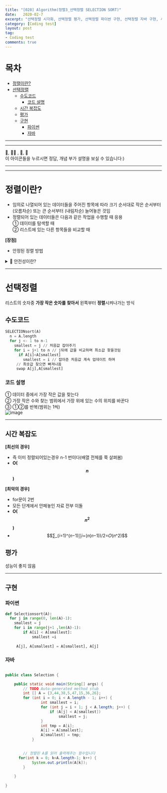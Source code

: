 ```yaml
---
title: "[028] Algorithm(정렬3_선택정렬 SELECTION SORT)"
date:   2020-02-7
excerpt: "선택정렬 시각화, 선택정렬 평가, 선택정렬 파이썬 구현, 선택정렬 자바 구현, 시간 복잡도,선택정렬 쉽게 설명, 그림으로 보기"
category: [Coding test]
layout: post
tag:
- Coding test
comments: true
---
```


# 목차
- [정렬이란?](#정렬이란?)
- [선택정렬](#선택정렬)
  * [수도코드](#수도코드)
    + [코드 설명](#코드-설명)
  * [시간 복잡도](#시간-복잡도)
  * [평가](#평가)
  * [구현](#구현)
    + [파이썬](#파이썬)
    + [자바](#자바)

---
---


 
👀, 🤷‍♀️ , 📜, 📝    
이 아이콘들을 누르시면 정답, 개념 부가 설명을 보실 수 있습니다:)



--- 
----


# 정렬이란?
* 임의로 나열되어 있는 데이터들을 주어진 항목에 따라 크기 순서대로 작은 순서부터 (오름차순) 또는 큰 순서부터 (내림차순) 늘어놓은 것임            
* 정렬되어 있는 데이터들은 다음과 같은 작업을 수행할 때 응용    
 ① 데이터를 탐색할 때    
 ② 리스트에 있는 다른 항목들을 비교할 때     
 
**[장점]**         
* 안정된 정렬 방법       




<details>
<summary>📜 안전성이란?</summary>
<div markdown="1">

안정성: 동일한 키값을 갖는 레코드들이 정렬 후에도 이들의 상대적 순서가 동일해야 함     
안전성 충족 정렬 : 삽입정렬, 버블정렬, 병합정렬 등      

![image](https://user-images.githubusercontent.com/76824611/145679709-3ea60df7-4807-4159-8079-8bd6e2bd0a33.png)



 
</div>
</details> 


---


# 선택정렬
리스트의 숫자중 **가장 작은 숫자를 찾아서** 왼쪽부터 **정렬**시켜나가는 방식            



## 수도코드
```python
SELECTIONsort(A) 
  n = A.length
  for j <- 1 to n-1
    smallest = j // 처음값 잡아주기
    for i = j+1 to n // j뒤에 값을 비교하며 최소값 찾을것임
      if A[i]<A[smallest]
        smallest = i // 잡아준 처음값 계속 업데이트 하며 
     // 최솟값 찾으면 빠져나옴
     swap A[j],A[smallest]    
```

### 코드 설명     
① 데이터 중에서 가장 작은 값을 찾는다              
② 가장 작은 수와 찾는 범위에서 가장 위에 있는 수의 위치를 바꾼다    
③ ①②를 반복(범위는 1씩)     
![image](https://user-images.githubusercontent.com/76824611/121253088-a9fd1900-c8e3-11eb-8095-4d564c195797.png)



---



## 시간 복잡도
**[최선의 경우]**           
* 즉 이미 정렬되어있는경우 n-1 번이다(배열 전체를 쭉 살펴봄)    
* **O($$n$$)**    

**[최악의 경우]**     
* for문이 2번   
* 모든 단계에서 안페놓인 자료 전부 이돌         
* **O($$n^2$$)**     
* $$∑_(𝑖=1)^(𝑛−1)▒𝑖=(𝑛(𝑛−1))/2=𝑂(𝑛^2)$$  


## 평가    
성능이 좋지 않음       

---


## 구현

### 파이썬
```python
def Selectionsort(A):
  for j in range(0, len(A)-1):
    smallest = j
    for i in range(j+1 ,len(A)-1):
        if A[i] < A[smallest]:
            smallest =i
    
     A[j], A[smallest] = A[smallest], A[j]
```



### 자바
```java

public class Selection {

	public static void main(String[] args) {
		// TODO Auto-generated method stub
		int [] A = {3,44,38,5,47,15,36,26}; 
		for (int i = 0; i < A.length - 1; i++) {
	            int smallest = i;
	            for (int j = i + 1; j < A.length; j++) {
	                if (A[j] < A[smallest])
	                    smallest = j;
	            }
		        int tmp = A[i];
		        A[i] = A[smallest];
		        A[smallest] = tmp;
	        }
	    

		// 정렬된 A를 읽어 출력해주는 함수입니다
	  for(int k = 0; k<A.length-1; k++) {
			System.out.println(A[k]);
		}
		
	}
	
}
```

